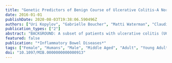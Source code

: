 ```yaml
---
title: "Genetic Predictors of Benign Course of Ulcerative Colitis-A North American Inflammatory Bowel Disease Genetics Consortium Study"
date: 2016-01-01
publishDate: 2020-08-03T19:38:06.590496Z
authors: ["Uri Kopylov", "Gabrielle Boucher", "Matti Waterman", "Claudia R. Rivers", "Mohini Patel", "Judy H. Cho", "Jean F. Colombel", "Richard H. Duerr", "David Binion", "Dermot P. B. McGovern", "Phillip P. Schumm", "Steven R. Brant", "Mark S. Silverberg", "John D. Rioux", "Alain Bitton"]
publication_types: ["2"]
abstract: "BACKGROUND: A subset of patients with ulcerative colitis (UC) have a benign course and an overall favorable prognosis. Early identification of these low-risk patients may allow for a less aggressive therapeutic approach and possible reduction of therapy-associated risks. The aim of this project was to identify the genetic predictors of benign UC phenotype. METHODS: UC patients were selected from the National Institute of Diabetes and Digestive and Kidney Diseases Inflammatory Bowel Disease Genetics Consortium. Benign phenotype was defined as no need for immunomodulatory or biological therapy, hospitalizations, or colectomy. The association between benign UC phenotype and known loci linked to the risk of inflammatory bowel disease (IBD) was evaluated. The results for 156 index single-nucleotide polymorphisms (SNPs) from the known IBD loci were extracted for the main analysis. The association of the benign phenotype to a genetic burden score was also evaluated. RESULTS: None of the index SNPs from the IBD loci reached the predefined threshold of 1 × 10. In the exploratory analysis of the remaining Immunochip SNPs and imputed major histocompatibility complex data, 5 distinct suggestive association signals are identified (rs1697950, rs2523639, rs17836409, rs11742854, and rs75001121). CONCLUSIONS: No SNPs from IBD susceptibility loci were found to be associated (at our predefined threshold of 1 × 10) with a benign UC disease course. The rs11742570 variant on chromosome 5 was the one with the greatest association to benign disease although the association did not reach the predefined significant threshold. Given the modest power of our study, the findings suggested on the exploratory analysis merit extension to larger discovery cohorts."
featured: false
publication: "*Inflammatory Bowel Diseases*"
tags: ["Female", "Humans", "Male", "Middle Aged", "Adult", "Young Adult", "Colitis", "Ulcerative", "Polymorphism", "Single Nucleotide", "Genetic Association Studies", "Phenotype", "North America", "Chromosomes", "Human", "Pair 5", "Colitis", "Ulcerative/*genetics", "*Phenotype", "*Genetic Association Studies", "Chromosomes", "Human", "Pair 5/genetics"]
doi: "10.1097/MIB.0000000000000913"
---
```


